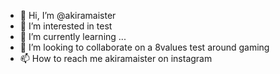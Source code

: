 - 👋 Hi, I’m @akiramaister
- 👀 I’m interested in test
- 🌱 I’m currently learning ...
- 💞️ I’m looking to collaborate on a 8values test around gaming
- 📫 How to reach me akiramaister on instagram

<!---
akiramaister/akiramaister is a ✨ special ✨ repository because its `README.md` (this file) appears on your GitHub profile.
You can click the Preview link to take a look at your changes.
--->
